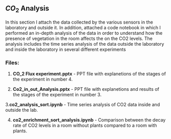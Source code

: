 ## $CO_2$ Analysis

In this section I attach the data collected by the various sensors in the laboratory and outside it.
In addition, attached a code notebook in which I performed an in-depth analysis of the data in order to understand how the presence of vegetation in the room affects the on the CO2 levels.
The analysis includes the time series analysis of the data outside the laboratory and inside the laboratory in several different experiments

### **Files:**

1. **CO_2 Flux experiment.pptx** - PPT file with explanetions of the stages of the experiment in number 4.
 
2. **Co2_in_out_Analysis.pptx** - PPT file with explanetions and results of the stages of the experiment in number 3.
 
3.**co2_analysis_sort.ipynb** - Time series analysis of CO2 data inside and outside the lab.

4. **co2_enrichment_sort_analysis.ipynb** - Comparison between the decay rate of CO2 levels in a room without plants compared to a room with plants.

